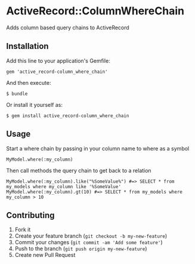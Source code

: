 # ActiveRecord::ColumnWhereChain

Adds column based query chains to ActiveRecord

## Installation

Add this line to your application's Gemfile:

    gem 'active_record-column_where_chain'

And then execute:

    $ bundle

Or install it yourself as:

    $ gem install active_record-column_where_chain

## Usage

Start a where chain by passing in your column name to where as a symbol

    MyModel.where(:my_column)

Then call methods the query chain to get back to a relation

    MyModel.where(:my_column).like("%SomeValue%") #=> SELECT * from my_models where my_column like '%SomeValue'
    MyModel.where(:my_column).gt(10) #=> SELECT * from my_models where my_column > 10

## Contributing

1. Fork it
2. Create your feature branch (`git checkout -b my-new-feature`)
3. Commit your changes (`git commit -am 'Add some feature'`)
4. Push to the branch (`git push origin my-new-feature`)
5. Create new Pull Request
